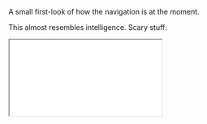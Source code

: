 A small first-look of how the navigation is at the moment.

This almost resembles intelligence. Scary stuff:

<div class="video-container">
    <iframe src="//player.vimeo.com/video/81998207" webkitallowfullscreen mozallowfullscreen allowfullscreen></iframe>
</div>
